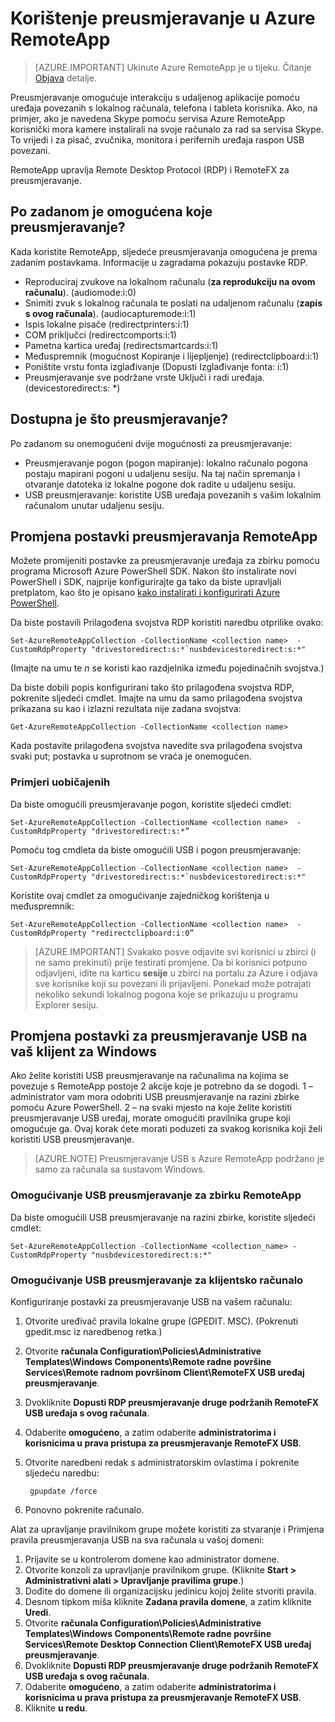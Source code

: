 <properties
    pageTitle="Korištenje preusmjeravanje u Azure RemoteApp | Microsoft Azure"
    description="Upute za konfiguriranje i korištenje preusmjeravanje RemoteApp"
    services="remoteapp"
    documentationCenter=""
    authors="lizap"
    manager="mbaldwin" />

<tags
    ms.service="remoteapp"
    ms.workload="compute"
    ms.tgt_pltfrm="na"
    ms.devlang="na"
    ms.topic="article"
    ms.date="08/15/2016"
    ms.author="elizapo" />

# <a name="using-redirection-in-azure-remoteapp"></a>Korištenje preusmjeravanje u Azure RemoteApp

> [AZURE.IMPORTANT]
> Ukinute Azure RemoteApp je u tijeku. Čitanje [Objava](https://go.microsoft.com/fwlink/?linkid=821148) detalje.

Preusmjeravanje omogućuje interakciju s udaljenog aplikacije pomoću uređaja povezanih s lokalnog računala, telefona i tableta korisnika. Ako, na primjer, ako je navedena Skype pomoću servisa Azure RemoteApp korisnički mora kamere instalirali na svoje računalo za rad sa servisa Skype. To vrijedi i za pisač, zvučnika, monitora i perifernih uređaja raspon USB povezani.

RemoteApp upravlja Remote Desktop Protocol (RDP) i RemoteFX za preusmjeravanje.

## <a name="what-redirection-is-enabled-by-default"></a>Po zadanom je omogućena koje preusmjeravanje?
Kada koristite RemoteApp, sljedeće preusmjeravanja omogućena je prema zadanim postavkama. Informacije u zagradama pokazuju postavke RDP.

- Reproduciraj zvukove na lokalnom računalu (**za reprodukciju na ovom računalu**). (audiomode:i:0)
- Snimiti zvuk s lokalnog računala te poslati na udaljenom računalu (**zapis s ovog računala**). (audiocapturemode:i:1)
- Ispis lokalne pisače (redirectprinters:i:1)
- COM priključci (redirectcomports:i:1)
- Pametna kartica uređaj (redirectsmartcards:i:1)
- Međuspremnik (mogućnost Kopiranje i lijepljenje) (redirectclipboard:i:1)
- Poništite vrstu fonta izglađivanje (Dopusti Izglađivanje fonta: i:1)
- Preusmjeravanje sve podržane vrste Uključi i radi uređaja. (devicestoredirect:s: *)

## <a name="what-other-redirection-is-available"></a>Dostupna je što preusmjeravanje?
Po zadanom su onemogućeni dvije mogućnosti za preusmjeravanje:

- Preusmjeravanje pogon (pogon mapiranje): lokalno računalo pogona postaju mapirani pogoni u udaljenu sesiju. Na taj način spremanja i otvaranje datoteka iz lokalne pogone dok radite u udaljenu sesiju.
- USB preusmjeravanje: koristite USB uređaja povezanih s vašim lokalnim računalom unutar udaljenu sesiju.

## <a name="change-your-redirection-settings-in-remoteapp"></a>Promjena postavki preusmjeravanja RemoteApp
Možete promijeniti postavke za preusmjeravanje uređaja za zbirku pomoću programa Microsoft Azure PowerShell SDK. Nakon što instalirate novi PowerShell i SDK, najprije konfigurirajte ga tako da biste upravljali pretplatom, kao što je opisano [kako instalirati i konfigurirati Azure PowerShell](../powershell-install-configure.md).

Da biste postavili Prilagođena svojstva RDP koristiti naredbu otprilike ovako:

    Set-AzureRemoteAppCollection -CollectionName <collection name>  -CustomRdpProperty "drivestoredirect:s:*`nusbdevicestoredirect:s:*"

(Imajte na umu te *n* se koristi kao razdjelnika između pojedinačnih svojstva.)

Da biste dobili popis konfigurirani tako što prilagođena svojstva RDP, pokrenite sljedeći cmdlet. Imajte na umu da samo prilagođena svojstva prikazana su kao i izlazni rezultata nije zadana svojstva:  

    Get-AzureRemoteAppCollection -CollectionName <collection name>

Kada postavite prilagođena svojstva navedite sva prilagođena svojstva svaki put; postavka u suprotnom se vraća je onemogućen.   

### <a name="common-examples"></a>Primjeri uobičajenih
Da biste omogućili preusmjeravanje pogon, koristite sljedeći cmdlet:  

    Set-AzureRemoteAppCollection -CollectionName <collection name>  -CustomRdpProperty "drivestoredirect:s:*”

Pomoću tog cmdleta da biste omogućili USB i pogon preusmjeravanje:

    Set-AzureRemoteAppCollection -CollectionName <collection name>  -CustomRdpProperty "drivestoredirect:s:*`nusbdevicestoredirect:s:*"

Koristite ovaj cmdlet za omogućivanje zajedničkog korištenja u međuspremnik:  

    Set-AzureRemoteAppCollection -CollectionName <collection name>  -CustomRdpProperty "redirectclipboard:i:0”

> [AZURE.IMPORTANT] Svakako posve odjavite svi korisnici u zbirci (i ne samo prekinuti) prije testirati promjene. Da bi korisnici potpuno odjavljeni, idite na karticu **sesije** u zbirci na portalu za Azure i odjava sve korisnike koji su povezani ili prijavljeni. Ponekad može potrajati nekoliko sekundi lokalnog pogona koje se prikazuju u programu Explorer sesiju.

## <a name="change-usb-redirection-settings-on-your-windows-client"></a>Promjena postavki za preusmjeravanje USB na vaš klijent za Windows

Ako želite koristiti USB preusmjeravanje na računalima na kojima se povezuje s RemoteApp postoje 2 akcije koje je potrebno da se dogodi. 1 – administrator vam mora odobriti USB preusmjeravanje na razini zbirke pomoću Azure PowerShell. 2 – na svaki mjesto na koje želite koristiti preusmjeravanje USB uređaj, morate omogućiti pravilnika grupe koji omogućuje ga. Ovaj korak ćete morati poduzeti za svakog korisnika koji želi koristiti USB preusmjeravanje.

> [AZURE.NOTE] Preusmjeravanje USB s Azure RemoteApp podržano je samo za računala sa sustavom Windows.

### <a name="enable-usb-redirection-for-the-remoteapp-collection"></a>Omogućivanje USB preusmjeravanje za zbirku RemoteApp
Da biste omogućili USB preusmjeravanje na razini zbirke, koristite sljedeći cmdlet:

    Set-AzureRemoteAppCollection -CollectionName <collection_name> -CustomRdpProperty "nusbdevicestoredirect:s:*"

### <a name="enable-usb-redirection-for-the-client-computer"></a>Omogućivanje USB preusmjeravanje za klijentsko računalo

Konfiguriranje postavki za preusmjeravanje USB na vašem računalu:

1. Otvorite uređivač pravila lokalne grupe (GPEDIT. MSC). (Pokrenuti gpedit.msc iz naredbenog retka.)
2. Otvorite **računala Configuration\Policies\Administrative Templates\Windows Components\Remote radne površine Services\Remote radnom površinom Client\RemoteFX USB uređaj preusmjeravanje**.
3. Dvokliknite **Dopusti RDP preusmjeravanje druge podržanih RemoteFX USB uređaja s ovog računala**.
4. Odaberite **omogućeno**, a zatim odaberite **administratorima i korisnicima u prava pristupa za preusmjeravanje RemoteFX USB**.
5. Otvorite naredbeni redak s administratorskim ovlastima i pokrenite sljedeću naredbu:

        gpupdate /force
6. Ponovno pokrenite računalo.

Alat za upravljanje pravilnikom grupe možete koristiti za stvaranje i Primjena pravila preusmjeravanja USB na sva računala u vašoj domeni:

1. Prijavite se u kontrolerom domene kao administrator domene.
2. Otvorite konzoli za upravljanje pravilnikom grupe. (Kliknite **Start > Administrativni alati > Upravljanje pravilima grupe**.)
3. Dođite do domene ili organizacijsku jedinicu kojoj želite stvoriti pravila.
4. Desnom tipkom miša kliknite **Zadana pravila domene**, a zatim kliknite **Uredi**.
5. Otvorite **računala Configuration\Policies\Administrative Templates\Windows Components\Remote radne površine Services\Remote Desktop Connection Client\RemoteFX USB uređaj preusmjeravanje**.
6. Dvokliknite **Dopusti RDP preusmjeravanje druge podržanih RemoteFX USB uređaja s ovog računala**.
7. Odaberite **omogućeno**, a zatim odaberite **administratorima i korisnicima u prava pristupa za preusmjeravanje RemoteFX USB**.
8. Kliknite **u redu**.  
